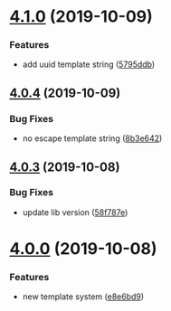 # [4.1.0](https://github.com/uetchy/create-whatever/compare/v4.0.4...v4.1.0) (2019-10-09)


### Features

* add uuid template string ([5795ddb](https://github.com/uetchy/create-whatever/commit/5795ddb))



## [4.0.4](https://github.com/uetchy/create-whatever/compare/v4.0.3...v4.0.4) (2019-10-09)


### Bug Fixes

* no escape template string ([8b3e642](https://github.com/uetchy/create-whatever/commit/8b3e642))



## [4.0.3](https://github.com/uetchy/create-whatever/compare/v4.0.0...v4.0.3) (2019-10-08)

### Bug Fixes

- update lib version ([58f787e](https://github.com/uetchy/create-whatever/commit/58f787e))

# [4.0.0](https://github.com/uetchy/create-whatever/compare/v3.1.0...v4.0.0) (2019-10-08)

### Features

- new template system ([e8e6bd9](https://github.com/uetchy/create-whatever/commit/e8e6bd9))
